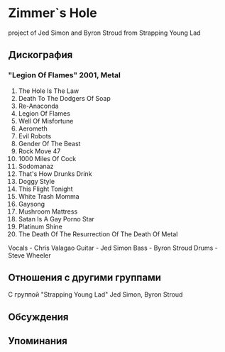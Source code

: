 # Zimmer`s Hole

project of Jed Simon and Byron Stroud from Strapping Young Lad

## Дискография

### "Legion Of Flames" 2001, Metal

1. The Hole Is The Law
2. Death To The Dodgers Of Soap
3. Re-Anaconda
4. Legion Of Flames
5. Well Of Misfortune
6. Aerometh
7. Evil Robots
8. Gender Of The Beast
9. Rock Move 47
10. 1000 Miles Of Cock
11. Sodomanaz
12. That's How Drunks Drink
13. Doggy Style
14. This Flight Tonight
15. White Trash Momma
16. Gaysong
17. Mushroom Mattress
18. Satan Is A Gay Porno Star
19. Platinum Shine
20. The Death Of The Resurrection Of The Death Of Metal

Vocals - Chris Valagao
Guitar - Jed Simon
Bass - Byron Stroud
Drums - Steve Wheeler



## Отношения с другими группами

C группой "Strapping Young Lad" Jed Simon, Byron Stroud

## Обсуждения


## Упоминания

